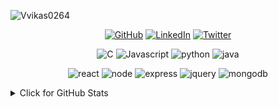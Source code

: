 ![Vvikas0264](https://user-images.githubusercontent.com/71399937/223764962-a3ba4628-6b43-4c2b-adb6-c10c23a82136.gif)

<p align="center">
    <a href="https://github.com/vikas0264" target="_blank"><img alt="GitHub" src="https://img.shields.io/badge/GitHub-100000?style=for-the-badge&logo=github&logoColor=white"></a>
    <a href="https://www.linkedin.com/in/vikas264" target="_blank"><img alt="LinkedIn" src="https://img.shields.io/badge/LinkedIn-0077B5?style=for-the-badge&logo=linkedin&logoColor=white"></a>
    <a href="https://www.twitter.com/vikas264" target="_blank"><img alt="Twitter" src="https://img.shields.io/badge/Twitter-1DA1F2?style=for-the-badge&logo=twitter&logoColor=white"></a>
    
</p>

<p align="center">
    <img alt="C" src="https://img.shields.io/badge/C-00599C?style=for-the-badge&logo=c&logoColor=white">
    <img alt="Javascript" src="https://img.shields.io/badge/JavaScript-323330?style=for-the-badge&logo=javascript&logoColor=F7DF1E">
    <img alt="python" src="https://img.shields.io/badge/Python-FFD43B?style=for-the-badge&logo=python&logoColor=blue">
    <img alt="java" src="https://img.shields.io/badge/java-%23ED8B00.svg?style=for-the-badge&logo=java&logoColor=white">
</p>

<p align="center">
 <img alt="react" src="https://img.shields.io/badge/react-%2320232a.svg?style=for-the-badge&logo=react&logoColor=%2361DAFB">
 <img alt="node" src="https://img.shields.io/badge/node.js-6DA55F?style=for-the-badge&logo=node.js&logoColor=white">
 <img alt="express" src="https://img.shields.io/badge/express.js-%23404d59.svg?style=for-the-badge&logo=express&logoColor=%2361DAFB">
 <img alt="jquery" src="https://img.shields.io/badge/jquery-%230769AD.svg?style=for-the-badge&logo=jquery&logoColor=white">
 <img alt="mongodb" src="https://img.shields.io/badge/MongoDB-%234ea94b.svg?style=for-the-badge&logo=mongodb&logoColor=white">
</p>  

<details>
<summary>Click for GitHub Stats</summary>
<p align="center">
    <img alt = "GitHub Stats" src="https://github-readme-stats.vercel.app/api?username=vikas0264&show_icons=true&hide=issues&icon_color=000000&hide_border=true&title_color=5391FE&text_color=555">
</p>
</details>
